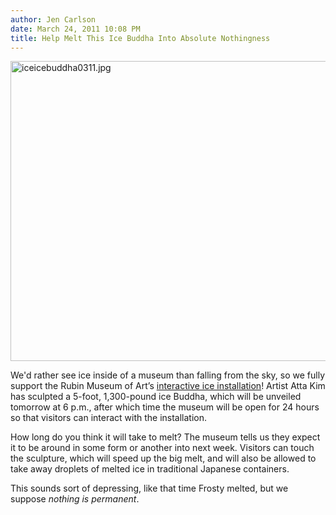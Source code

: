 ```yaml
---
author: Jen Carlson
date: March 24, 2011 10:08 PM
title: Help Melt This Ice Buddha Into Absolute Nothingness
---
```


<p><span class="mt-enclosure mt-enclosure-image" style="display: inline;"> <img alt="iceicebuddha0311.jpg" src="https://web.archive.org/web/20110327041725im_/http://gothamist.com/attachments/arts_jen/iceicebuddha0311.jpg" width="640" height="480" class="image-none"> </span></p>

<p>We&apos;d rather see ice inside of a museum than falling from the sky, so we fully support the Rubin Museum of Art&#x2019;s <a href="https://web.archive.org/web/20110327041725/http://www.rmanyc.org/events/load/1128">interactive ice installation</a>! Artist Atta Kim has sculpted a 5-foot, 1,300-pound ice Buddha, which will be unveiled tomorrow at 6 p.m., after which time the museum will be open for 24 hours so that visitors can interact with the installation. </p>

<p>How long do you think it will take to melt? The museum tells us they expect it to be around in some form or another into next week. Visitors can touch the sculpture, which will speed up the big melt, and will also be allowed to take away droplets of melted ice in traditional Japanese containers. </p>

<p>This sounds sort of depressing, like that time Frosty melted, but we suppose <em>nothing is permanent</em>.</p>